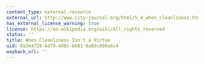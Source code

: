 ```yaml
---
content_type: external-resource
external_url: http://www.city-journal.org/html/5_4_when_cleanliness.html
has_external_license_warning: true
license: https://en.wikipedia.org/wiki/All_rights_reserved
status: ''
title: When Cleanliness Isn't a Virtue
uid: 0a3e4728-bd70-408c-b681-0a89c090a6c4
wayback_url: ''
---
```

